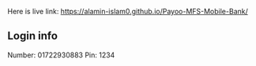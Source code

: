 Here is live link: https://alamin-islam0.github.io/Payoo-MFS-Mobile-Bank/

Login info
--------
Number: 01722930883
Pin: 1234